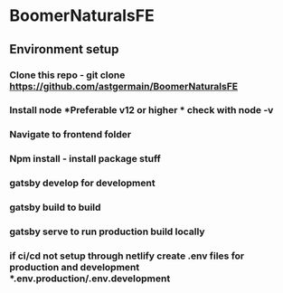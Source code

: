 # BoomerNaturalsFE

## Environment setup

### Clone this repo - git clone https://github.com/astgermain/BoomerNaturalsFE
### Install node *Preferable v12 or higher * check with node -v
### Navigate to frontend folder 
### Npm install - install package stuff
### gatsby develop for development
### gatsby build to build
### gatsby serve  to run production build locally
### if ci/cd not setup through netlify create .env files for production and development *.env.production/.env.development